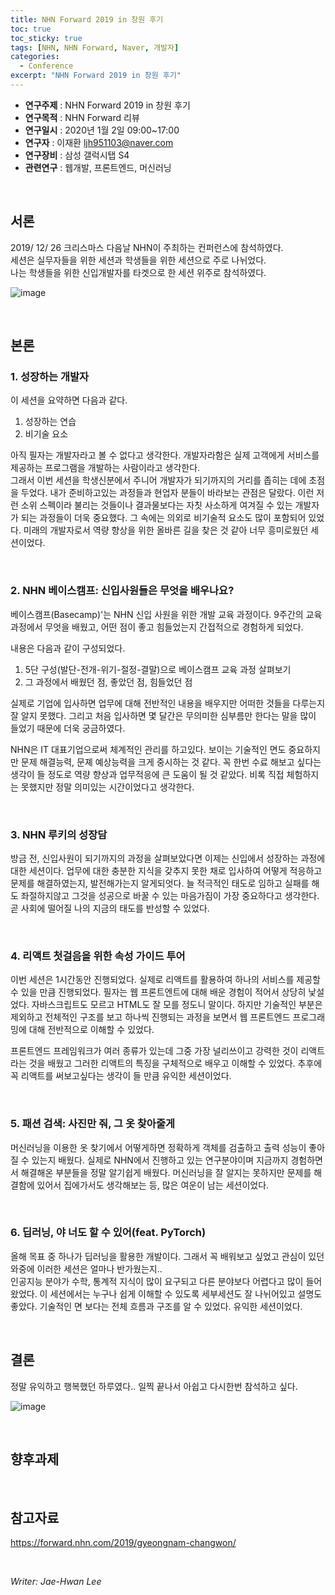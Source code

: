 ```yaml
---
title: NHN Forward 2019 in 창원 후기
toc: true
toc_sticky: true
tags: [NHN, NHN Forward, Naver, 개발자]
categories:
  - Conference
excerpt: "NHN Forward 2019 in 창원 후기"
---
```


* **연구주제** : NHN Forward 2019 in 창원 후기
* **연구목적** : NHN Forward 리뷰
* **연구일시** : 2020년 1월 2일 09:00~17:00
* **연구자** : 이재환 <ljh951103@naver.com>
* **연구장비** : 삼성 갤럭시탭 S4
* **관련연구** : 웹개발, 프론트엔드, 머신러닝

&nbsp;

## 서론

2019/ 12/ 26 크리스마스 다음날 NHN이 주최하는 컨퍼런스에 참석하였다.  
세션은 실무자들을 위한 세션과 학생들을 위한 세션으로 주로 나뉘었다.  
나는 학생들을 위한 신입개발자를 타겟으로 한 세션 위주로 참석하였다.

![image](https://user-images.githubusercontent.com/57826388/72157390-23e15800-33fb-11ea-858e-cc6db526b6bc.png)

&nbsp;

## 본론

### 1. 성장하는 개발자
이 세션을 요약하면 다음과 같다.

1. 성장하는 연습
2. 비기술 요소

아직 필자는 개발자라고 볼 수 없다고 생각한다. 개발자라함은 실제 고객에게 서비스를 제공하는 프로그램을 개발하는 사람이라고 생각한다.  
그래서 이번 세션을 학생신분에서 주니어 개발자가 되기까지의 거리를 좁히는 데에 초점을 두었다. 내가 준비하고있는 과정들과 현업자 분들이 바라보는 관점은 달랐다. 이런 저런 소위 스펙이라 불리는 것들이나 결과물보다는 자칫 사소하게 여겨질 수 있는 개발자가 되는 과정들이 더욱 중요했다. 그 속에는 의외로 비기술적 요소도 많이 포함되어 있었다. 미래의 개발자로서 역량 향상을 위한 올바른 길을 찾은 것 같아 너무 흥미로웠던 세션이었다.

&nbsp;

### 2. NHN 베이스캠프: 신입사원들은 무엇을 배우나요?

베이스캠프(Basecamp)'는 NHN 신입 사원을 위한 개발 교육 과정이다. 9주간의 교육 과정에서 무엇을 배웠고, 어떤 점이 좋고 힘들었는지 간접적으로 경험하게 되었다.

내용은 다음과 같이 구성되었다.

1. 5단 구성(발단-전개-위기-절정-결말)으로 베이스캠프 교육 과정 살펴보기
2. 그 과정에서 배웠던 점, 좋았던 점, 힘들었던 점

실제로 기업에 입사하면 업무에 대해 전반적인 내용을 배우지만 어떠한 것들을 다루는지 잘 알지 못했다. 그리고 처음 입사하면 몇 달간은 무의미한 심부름만 한다는 말을 많이 들었기 때문에 더욱 궁금하였다.

NHN은 IT 대표기업으로써 체계적인 관리를 하고있다. 보이는 기술적인 면도 중요하지만 문제 해결능력, 문졔 예상능력을 크게 중시하는 것 같다. 꼭 한번 수료 해보고 싶다는 생각이 들 정도로 역량 향상과 업무적응에 큰 도움이 될 것 같았다. 비록 직접 체험하지는 못했지만 정말 의미있는 시간이었다고 생각한다.  

&nbsp;

### 3. NHN 루키의 성장담	

방금 전, 신입사원이 되기까지의 과정을 살펴보았다면 이제는 신입에서 성장하는 과정에 대한 세션이다. 업무에 대한 충분한 지식을 갖추지 못한 채로 입사하여 어떻게 적응하고 문제를 해결하였는지, 발전해가는지 알게되엇다. 늘 적극적인 태도로 임하고 실패를 해도 좌절하지않고 그것을 성공으로 바꿀 수 있는 마음가짐이 가장 중요하다고 생각한다. 곧 사회에 떨어질 나의 지금의 태도를 반성할 수 있었다.

&nbsp;

### 4. 리액트 첫걸음을 위한 속성 가이드 투어

이번 세션은 1시간동안 진행되었다. 실제로 리액트를 활용하여 하나의 서비스를 제공할 수 있을 만큼 진행되었다. 필자는 웹 프론트엔트에 대해 배운 경험이 적어서 상당히 낯설었다. 자바스크립트도 모르고 HTML도 잘 모를 정도니 말이다. 하지만 기술적인 부분은 제외하고 전체적인 구조를 보고 하나씩 진행되는 과정을 보면서 웹 프론트엔드 프로그래밍에 대해 전반적으로 이해할 수 있었다.

프론트엔드 프레임워크가 여러 종류가 있는데 그중 가장 널리쓰이고 강력한 것이 리액트라는 것을 배웠고 그러한 리액트의 특징을 구체적으로 배우고 이해할 수 있었다.
추후에 꼭 리액트를 써보고싶다는 생각이 들 만큼 유익한 세션이었다.

&nbsp;

### 5. 패션 검색: 사진만 줘, 그 옷 찾아줄게

머신러닝을 이용한 옷 찾기에서 어떻게하면 정확하게 객체를 검출하고 출력 성능이 좋아질 수 있는지 배웠다. 실제로 NHN에서 진행하고 있는 연구분야이며 지금까지 경험하면서 해결해온 부분들을 정말 알기쉽게 배웠다. 머신러닝을 잘 알지는 못하지만 문제를 해결함에 있어서 집에가서도 생각해보는 등, 많은 여운이 남는 세션이었다.

&nbsp;
	
### 6. 딥러닝, 야 너도 할 수 있어(feat. PyTorch)

올해 목표 중 하나가 딥러닝을 활용한 개발이다. 그래서 꼭 배워보고 싶었고 관심이 있던 와중에 이러한 세션은 얼마나 반가웠는지..  
인공지능 분야가 수학, 통계적 지식이 많이 요구되고 다른 분야보다 어렵다고 많이 들어왔었다. 이 세션에서는 누구나 쉽게 이해할 수 있도록 세부세션도 잘 나뉘어있고 설명도 좋았다. 기술적인 면 보다는 전체 흐름과 구조를 알 수 있었다. 유익한 세션이었다.

&nbsp;

## 결론

정말 유익하고 행복했던 하루였다.. 일찍 끝나서 아쉽고 다시한번 참석하고 싶다.

![image](https://user-images.githubusercontent.com/57826388/72136366-fd57f880-33cb-11ea-8d8c-22de4695f686.png)

&nbsp;

## 향후과제

&nbsp;

## 참고자료
<https://forward.nhn.com/2019/gyeongnam-changwon/>

&nbsp;

*Writer: Jae-Hwan Lee*









